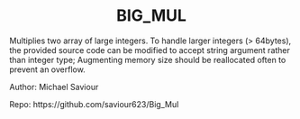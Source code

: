 
# <div align="center"> BIG_MUL </div>
Multiplies two array of large integers.
To handle larger integers (> 64bytes), the provided source code can be modified to accept string argument rather than integer type;
Augmenting memory size should be reallocated often to prevent an overflow.
</p>Author: Michael Saviour <p\>
</p>Repo: https://github.com/saviour623/Big_Mul<p\>
<footer\>
